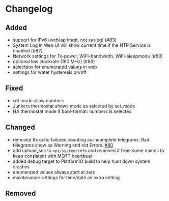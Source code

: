 # Changelog

## Added

- support for IPv6 (web/api/mqtt, not syslog) (#83)
- System Log in Web UI will show current time if the NTP Service is enabled (#82)
- Network settings for Tx-power, WiFi-bandwidth, WiFi-sleepmode (#83)
- optional low clockrate (160 MHz) (#83)
- selectbox for enumerated values in web
- settings for water hysteresis on/off

## Fixed

- set mode allow numbers
- Junkers thermostat shows mode as selected by set_mode
- HA thermostat mode if bool-format: numbers is selected

## Changed

- removed Rx echo failures counting as incomplete telegrams. Bad telegrams show as Warning and not Errors. [#80](https://github.com/emsesp/EMS-ESP32/issues/80)
- add upload_sec to `api/system/info` and removed # from some names to keep consistent with MQTT heartbeat
- added debug target to PlatformIO build to help hunt down system crashes
- enumerated values always start at zero
- maintenance settings for time/date as extra setting

## Removed

